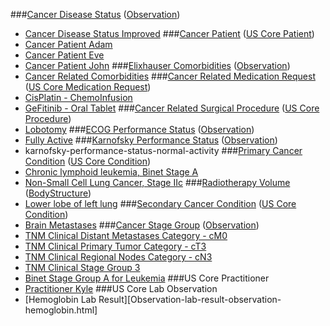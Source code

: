 ###[Cancer Disease Status](StructureDefinition-mcode-cancer-disease-status.html) ([Observation](http://hl7.org/fhir/R4/observation.html))
* [Cancer Disease Status Improved](Observationcancer-disease-status-improved.html)
###[Cancer Patient](StructureDefinition-mcode-cancer-patient.html) ([US Core Patient](http://hl7.org/fhir/us/core/STU4/StructureDefinition-us-core-patient.html))
* [Cancer Patient Adam](Patient-cancer-patient-adam-everyman.html)
* [Cancer Patient Eve](atient-cancer-patient-eve-anyperson.html)
* [Cancer Patient John](Patient-cancer-patient-john-anyperson.html)
###[Elixhauser Comorbidities](StructureDefinition-mcode-comorbidities-elixhauser.html) ([Observation](http://hl7.org/fhir/R4/observation.html))
*  [Cancer Related Comorbidities](Observation-cancer-related-mcode-comorbidities-elixhauser-john-anyperson.html)
###[Cancer Related Medication Request](StructureDefinition-mcode-cancer-related-medication-request.html) ([US Core Medication Request](http://hl7.org/fhir/us/core/STU4/StructureDefinition-us-core-medicationrequest.html))
*  [CisPlatin - ChemoInfusion](MedicationRequest-cancer-related-medication-request-cisplatin.html)
*  [GeFitinib - Oral Tablet](MedicationRequest-cancer-related-medication-request-gefitinib.html)
###[Cancer Related Surgical Procedure](Structure-definition-mcode-cancer-related-surgical-procedure.html) ([US Core Procedure](http://hl7.org/fhir/us/core/STU4/StructureDefinition-us-core-procedure.html))
*  [Lobotomy](Procedure-cancer-related-surgical-procedure-lobectomy.html)
###[ECOG Performance Status](StructureDefinition/mcode-ecog-performance-status.html) ([Observation](http://hl7.org/fhir/R4/observation.html))
*  [Fully Active](Observation-ecog-performance-status-fully-active.html)
###[Karnofsky Performance Status](StructureDefinition/mcode-karnofky-performance-status.html) ([Observation](http://hl7.org/fhir/R4/observation.html))
*  karnofsky-performance-status-normal-activity
###[Primary Cancer Condition](StructureDefinition-mcode-primary-cancer-condition.html) ([US Core Condition](http://hl7.org/fhir/us/core/STU4/StructureDefinition-us-core-condition.html))
*  [Chronic lymphoid leukemia, Binet Stage A](Condition-primary-cancer-condition-cll.html)
*  [Non-Small Cell Lung Cancer, Stage IIc](Condition-primary-cancer-condition-nsclc.html)
###[Radiotherapy Volume](StructureDefinition-mcode-radiotherapy-volume.html) ([BodyStructure](http://hl7.org/fhir/R4/bodystructure.html))
*  [Lower lobe of left lung](BodyStructure-john-anyperson-treatment-volume.html)
###[Secondary Cancer Condition](StructureDefinition-mcode-secondary-cancer-condition.html) ([US Core Condition](http://hl7.org/fhir/us/core/STU4/StructureDefinition-us-core-condition.html))
*  [Brain Metastases](Condition-secondary-cancer-condition-brain-mets.html)
###[Cancer Stage Group](StructureDefinition-mcode-cancer-stage-group.html) ([Observation](http://hl7.org/fhir/R4/observation.html))
*  [TNM Clinical Distant Metastases Category - cM0](Observation-tnm-clinical-distant-metastases-category-cM0.html)
*  [TNM Clinical Primary Tumor Category - cT3](Observation-tnm-clinical-primary-tumor-category-cT3.html)
*  [TNM Clinical Regional Nodes Category - cN3](Observation-tnm-clinical-regional-nodes-category-cN3.html)
*  [TNM Clinical Stage Group 3](Observation-tnm-clinical-stage-group-3c.html)
*  [Binet Stage Group A for Leukemia](Observation-binet-stage-group-A.html)
###US Core Practitioner
*  [Practitioner Kyle](Practitioner-us-core-practitioner-kyle-anydoc.html)
###US Core Lab Observation
*  [Hemoglobin Lab Result][Observation-lab-result-observation-hemoglobin.html]